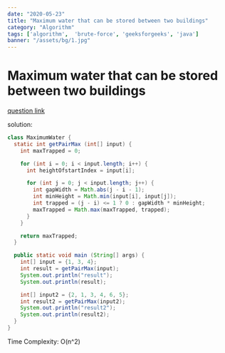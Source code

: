 ```yaml
---
date: "2020-05-23"
title: "Maximum water that can be stored between two buildings"
category: "Algorithm"
tags: ['algorithm',  'brute-force', 'geeksforgeeks', 'java']
banner: "/assets/bg/1.jpg"
---
```

# Maximum water that can be stored between two buildings

[question link](https://www.geeksforgeeks.org/maximum-water-that-can-be-stored-between-two-buildings/)

solution:  
```java
class MaximumWater {
  static int getPairMax (int[] input) {
    int maxTrapped = 0;

    for (int i = 0; i < input.length; i++) {
      int heightOfstartIndex = input[i];

      for (int j = 0; j < input.length; j++) {
        int gapWidth = Math.abs(j - i - 1);
        int minHeight = Math.min(input[i], input[j]);       
        int trapped = (j - i) <= 1 ? 0 : gapWidth * minHeight;
        maxTrapped = Math.max(maxTrapped, trapped);
      }
    }

    return maxTrapped;
  }

  public static void main (String[] args) {
    int[] input = {1, 3, 4};
    int result = getPairMax(input);
    System.out.println("result");
    System.out.println(result);

    int[] input2 = {2, 1, 3, 4, 6, 5};
    int result2 = getPairMax(input2);
    System.out.println("result2");
    System.out.println(result2);
  }
}
```  

Time Complexity: O(n^2)

